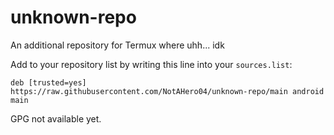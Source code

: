 # unknown-repo
An additional repository for Termux where uhh... idk

Add to your repository list by writing this line into your `sources.list`:

```
deb [trusted=yes] https://raw.githubusercontent.com/NotAHero04/unknown-repo/main android main
```

GPG not available yet.
